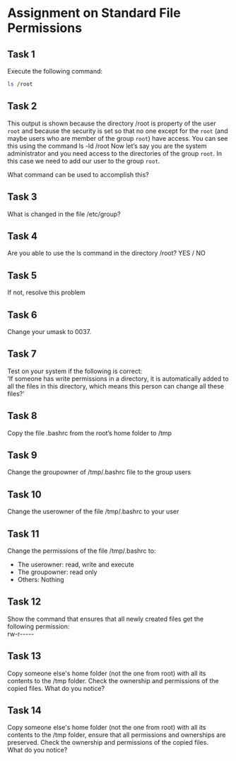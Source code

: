# Assignment on Standard File Permissions

## Task 1
Execute the following command: <br />
```bash
ls /root
```


## Task 2
This output is shown because the directory /root is property of the user `root` and because the security is set so that no one except for the `root` (and maybe users who are member of the group `root`) have access. You can see this using the command ls -ld /root
Now let’s say you are the system administrator and you need access to the directories of the group `root`. In this case we need to add our user to the group `root`. <br />

What command can be used to accomplish this?


## Task 3
What is changed in the file /etc/group?


## Task 4
Are you able to use the ls command in the directory /root? YES / NO


## Task 5
If not, resolve this problem


## Task 6
Change your umask to 0037.


## Task 7
Test on your system if the following is correct: <br />
‘If someone has write permissions in a directory, it is automatically added to all the files in this directory, which means this person can change all these files?’


## Task 8
Copy the file .bashrc from the root’s home folder to /tmp


## Task 9
Change the groupowner of /tmp/.bashrc file to the group users


## Task 10
Change the userowner of the file /tmp/.bashrc to your user


## Task 11
Change the permissions of the file /tmp/.bashrc to: <br />
- The userowner:	    read, write and execute
- The groupowner: 	    read only
- Others:		        Nothing


## Task 12
Show the command that ensures that all newly created files get the following permission: <br />
rw-r-----


## Task 13
Copy someone else's home folder (not the one from root) with all its contents to the /tmp folder. Check the ownership and permissions of the copied files. What do you notice?


## Task 14
Copy someone else's home folder (not the one from root) with all its contents to the /tmp folder, ensure that all permissions and ownerships are preserved. Check the ownership and permissions of the copied files. <br />
What do you notice?
